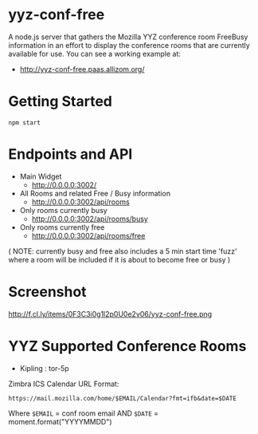 yyz-conf-free
=============

A node.js server that gathers the Mozilla YYZ conference room FreeBusy information in an effort to display the conference rooms that are currently available for use. You can see a working example at:

* http://yyz-conf-free.paas.allizom.org/

Getting Started
=============

    npm start

Endpoints and API
=============

* Main Widget
  * http://0.0.0.0:3002/
* All Rooms and related Free / Busy information
  * http://0.0.0.0:3002/api/rooms
* Only rooms currently busy
  * http://0.0.0.0:3002/api/rooms/busy
* Only rooms currently free
  * http://0.0.0.0:3002/api/rooms/free

( NOTE: currently busy and free also includes a 5 min start time 'fuzz' where a room will be included if it is about to become free or busy )

Screenshot
=============

http://f.cl.ly/items/0F3C3i0g1l2p0U0e2v06/yyz-conf-free.png

YYZ Supported Conference Rooms
=============

* Kipling : tor-5p

Zimbra ICS Calendar URL Format:

    https://mail.mozilla.com/home/$EMAIL/Calendar?fmt=ifb&date=$DATE

Where `$EMAIL` = conf room email AND `$DATE` = moment.format("YYYYMMDD")
